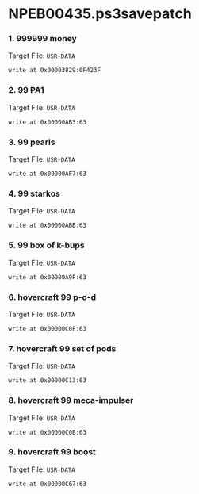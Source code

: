 # NPEB00435.ps3savepatch

### 1. 999999 money

Target File: `USR-DATA`

```
write at 0x00003829:0F423F
```

### 2. 99 PA1

Target File: `USR-DATA`

```
write at 0x00000AB3:63
```

### 3. 99 pearls

Target File: `USR-DATA`

```
write at 0x00000AF7:63
```

### 4. 99 starkos

Target File: `USR-DATA`

```
write at 0x00000ABB:63
```

### 5. 99 box of k-bups

Target File: `USR-DATA`

```
write at 0x00000A9F:63
```

### 6. hovercraft 99 p-o-d

Target File: `USR-DATA`

```
write at 0x00000C0F:63
```

### 7. hovercraft 99 set of pods

Target File: `USR-DATA`

```
write at 0x00000C13:63
```

### 8. hovercraft 99 meca-impulser

Target File: `USR-DATA`

```
write at 0x00000C0B:63
```

### 9. hovercraft 99 boost

Target File: `USR-DATA`

```
write at 0x00000C67:63
```

